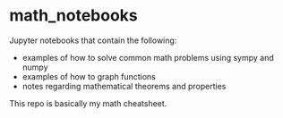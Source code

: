 # math_notebooks  
Jupyter notebooks that contain the following:
* examples of how to solve common math problems using sympy and numpy  
* examples of how to graph functions  
* notes regarding mathematical theorems and properties  

This repo is basically my math cheatsheet.  
